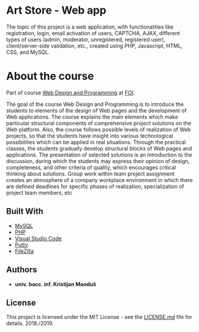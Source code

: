 # Art Store - Web app

The topic of this project is a web application, with functionalities like registration, login, email activation of users, CAPTCHA, AJAX, different types of users (admin, moderator, unregistered, registered user), client/server-side validation, etc., created using PHP, Javascript, HTML, CSS, and MySQL.

# About the course
Part of course [Web Design and Programming](https://www.foi.unizg.hr/sites/default/files/web_design_and_programming.pdf) at [FOI](https://www.foi.unizg.hr/en). 

The goal of the course Web Design and Programming is to introduce the students to elements of the design of Web pages and the development of Web applications. The course explains the main elements which make particular structural components of comprehensive project solutions on the Web platform. Also, the course follows possible levels of realization of Web projects, so that the students have insight into various technological possibilities which can be applied in real situations. Through the practical classes, the students gradually develop structural blocks of Web pages and applications. The presentation of selected solutions is an introduction to the discussion, during which the students may express their opinion of design, completeness, and other criteria of quality, which encourages critical thinking about solutions. Group work within team project assignment creates an atmosphere of a company workplace environment in which there are defined deadlines for specific phases of realization, specialization of project team members, etc 

## Built With

* [MySQL](https://www.mysql.com/)
* [PHP](https://www.php.net/)
* [Visual Studio Code](https://visualstudio.microsoft.com/)
* [Putty](https://www.putty.org/) 
* [FileZilla](https://filezilla-project.org/) 

## Authors
* **univ. bacc. inf. Kristijan Maoduš**


## License
This project is licensed under the MIT License - see the [LICENSE.md](LICENSE.md) file for details.
2018./2019.
